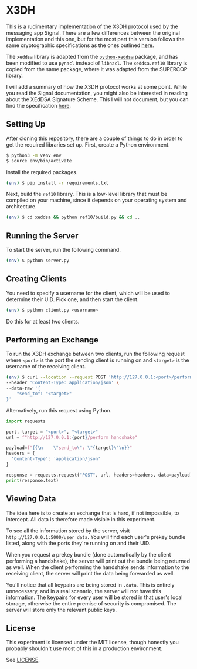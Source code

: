 # X3DH

This is a rudimentary implementation of the X3DH protocol used by the
messaging app Signal. There are a few differences between the original
implementation and this one, but for the most part this version follows
the same cryptographic specifications as the ones outlined
[here](https://signal.org/docs/specifications/x3dh/).

The `xeddsa` library is adapted from the
[`python-xeddsa`](https://github.com/Syndace/python-xeddsa) package, and
has been modified to use `pynacl` instead of `libnacl`. The `xeddsa.ref10`
library is copied from the same package, where it was adapted from the
SUPERCOP library.

I will add a summary of how the X3DH protocol works at some point. While
you read the Signal documentation, you might also be interested in reading
about the XEdDSA Signature Scheme. This I will not document, but you can
find the specification [here](https://signal.org/docs/specifications/xeddsa/).

## Setting Up

After cloning this repository, there are a couple of things to do in order
to get the required libraries set up. First, create a Python environment.

```bash
$ python3 -m venv env
$ source env/bin/activate
```

Install the required packages.

```bash
(env) $ pip install -r requirements.txt
```

Next, build the `ref10` library. This is a low-level library that must be
compiled on your machine, since it depends on your operating system and
architecture.

```bash
(env) $ cd xeddsa && python ref10/build.py && cd ..
```

## Running the Server

To start the server, run the following command.

```bash
(env) $ python server.py
```

## Creating Clients

You need to specify a username for the client, which will be used to
determine their UID. Pick one, and then start the client.

```bash
(env) $ python client.py <username>
```

Do this for at least two clients.

## Performing an Exchange

To run the X3DH exchange between two clients, run the following request
where `<port>` is the port the sending client is running on and `<target>`
is the username of the receiving client.

```bash
(env) $ curl --location --request POST 'http://127.0.0.1:<port>/perform_handshake' \
--header 'Content-Type: application/json' \
--data-raw '{
    "send_to": "<target>"
}'
```

Alternatively, run this request using Python.

```python
import requests

port, target = "<port>", "<target>"
url = f"http://127.0.0.1:{port}/perform_handshake"

payload=f"{{\n    \"send_to\": \"{target}\"\n}}"
headers = {
  'Content-Type': 'application/json'
}

response = requests.request("POST", url, headers=headers, data=payload)
print(response.text)
```

## Viewing Data

The idea here is to create an exchange that is hard, if not impossible,
to intercept. All data is therefore made visible in this experiment.

To see all the information stored by the server, visit `http://127.0.0.1:5000/user_data`.
You will find each user's prekey bundle listed, along with the ports
they're running on and their UID.

When you request a prekey bundle (done automatically by the client
performing a handshake), the server will print out the bundle being
returned as well. When the client performing the handshake sends
information to the receiving client, the server will print the data
being forwarded as well.

You'll notice that all keypairs are being stored in `.data`. This is
entirely unnecessary, and in a real scenario, the server will not have
this information. The keypairs for every user will be stored in that
user's local storage, otherwise the entire premise of security is
compromised. The server will store only the relevant public keys.

## License

This experiment is licensed under the MIT license, though honestly
you probably shouldn't use most of this in a production environment.

See [LICENSE](../LICENSE.md).